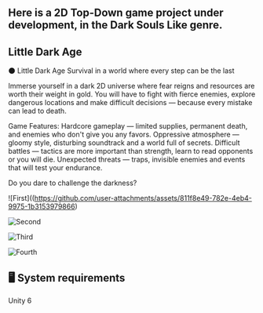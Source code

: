 ## Here is a 2D Top-Down game project under development, in the Dark Souls Like genre.

## Little Dark Age

🌑 Little Dark Age
Survival in a world where every step can be the last

Immerse yourself in a dark 2D universe where fear reigns and resources are worth their weight in gold. You will have to fight with fierce enemies, explore dangerous locations and make difficult decisions — because every mistake can lead to death.

Game Features:
Hardcore gameplay — limited supplies, permanent death, and enemies who don't give you any favors.
Oppressive atmosphere — gloomy style, disturbing soundtrack and a world full of secrets.
Difficult battles — tactics are more important than strength, learn to read opponents or you will die.
Unexpected threats — traps, invisible enemies and events that will test your endurance.

Do you dare to challenge the darkness?

![First]((https://github.com/user-attachments/assets/811f8e49-782e-4eb4-9975-1b3153979866)

![Second](https://github.com/user-attachments/assets/3c9128ad-a6c5-4b22-b8d6-f838e2eddd77)

![Third](https://github.com/user-attachments/assets/5a22f183-c808-4438-8f07-4124423d4f2c)

![Fourth](https://github.com/user-attachments/assets/c2ba81f7-d005-47f9-a1a9-c08ad6ac83c3)


## 🖥️ System requirements

Unity 6
